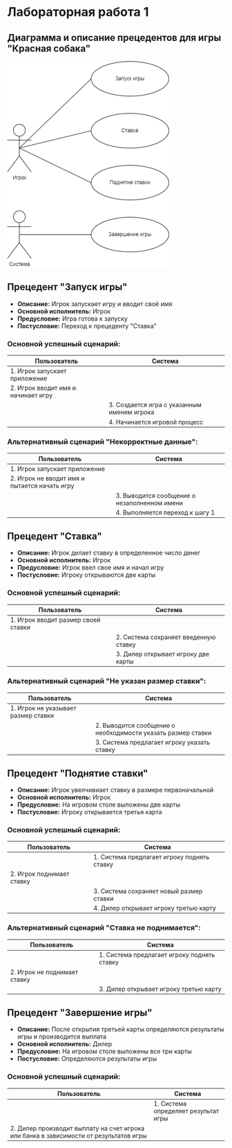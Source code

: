 # Лабораторная работа 1
Диаграмма и описание прецедентов для игры "Красная собака"
---
![Диаграмма вариантов использования](Precedenty.png)
## Прецедент "Запуск игры"
* **Описание:** Игрок запускает игру и вводит своё имя
* **Основной исполнитель:** Игрок
* **Предусловие:** Игра готова к запуску
* **Постусловие:** Переход к прецеденту "Ставка"

### Основной успешный сценарий:
|Пользователь|Система|
|-|--------|
|1. Игрок запускает приложение||
|2. Игрок вводит имя и начинает игру||
||3. Создается игра с указанным именем игрока|
||4. Начинается игровой процесс|
### Альтернативный сценарий "Некорректные данные":
|Пользователь|Система|
|-|--------|
|1. Игрок запускает приложение||
|2. Игрок не вводит имя и пытается начать игру||
||3. Выводится сообщение о незаполненном имени|
||4. Выполняется переход к шагу 1|

## Прецедент "Ставка"
* **Описание:** Игрок делает ставку в определенное число денег
* **Основной исполнитель:** Игрок
* **Предусловие:** Игрок ввел свое имя и начал игру
* **Постусловие:** Игроку открываются две карты

### Основной успешный сценарий:
|Пользователь|Система|
|-|--------|
|1. Игрок вводит размер своей ставки||
||2. Система сохраняет введенную ставку|
||3. Дилер открывает игроку две карты|
### Альтернативный сценарий "Не указан размер ставки":
|Пользователь|Система|
|-|--------|
|1. Игрок не указывает размер ставки||
||2. Выводится сообщение о необходимости указать размер ставки|
||3. Система предлагает игроку указать ставку|

## Прецедент "Поднятие ставки"
* **Описание:** Игрок увелчивиает ставку в размере первоначальной
* **Основной исполнитель:** Игрок
* **Предусловие:** На игровом столе выложены две карты
* **Постусловие:** Игроку открывается третья карта

### Основной успешный сценарий:
|Пользователь|Система|
|-|--------|
||1. Система предлагает игроку поднять ставку|
|2. Игрок поднимает ставку||
||3. Система сохраняет новый размер ставки|
||4. Дилер открывает игроку третью карту|
### Альтернативный сценарий "Ставка не поднимается":
|Пользователь|Система|
|-|--------|
||1. Система предлагает игроку поднять ставку|
|2. Игрок не поднимает ставку||
||3. Дилер открывает игроку третью карту|

## Прецедент "Завершение игры"
* **Описание:** После открытия третьей карты определяются результаты игры и производится выплата
* **Основной исполнитель:** Дилер
* **Предусловие:** На игровом столе выложены все три карты
* **Постусловие:** Определяются результаты игры

### Основной успешный сценарий:
|Пользователь|Система|
|-|--------|
||1. Система определяет результат игры|
|2. Дилер производит выплату на счет игрока или банка в зависимости от результатов игры||
